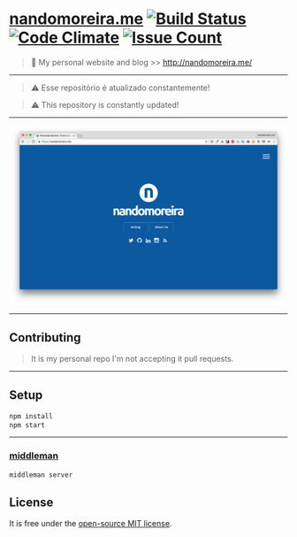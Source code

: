 # [nandomoreira.me](http://nandomoreira.me/) [![Build Status](https://travis-ci.org/nandomoreirame/nandomoreirame.github.io.svg?branch=source)](https://travis-ci.org/nandomoreirame/nandomoreirame.github.io) [![Code Climate](https://codeclimate.com/github/nandomoreirame/nandomoreirame.github.io/badges/gpa.svg)](https://codeclimate.com/github/nandomoreirame/nandomoreirame.github.io) [![Issue Count](https://codeclimate.com/github/nandomoreirame/nandomoreirame.github.io/badges/issue_count.svg)](https://codeclimate.com/github/nandomoreirame/nandomoreirame.github.io)

> :gem: My personal website and blog >> http://nandomoreira.me/

---

> :warning: Esse repositório é atualizado constantemente!

> :warning: This repository is constantly updated!

---

![nandomoreira.me!](/nandomoreira.me.png)

---

## Contributing ##

> It is my personal repo I'm not accepting it pull requests.

---

## Setup ##

```
npm install
npm start
```

---

### [middleman](https://middlemanapp.com/) ###

```
middleman server
```

## License ##

It is free under the [open-source MIT license](/LICENSE).
